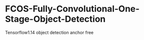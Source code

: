 # FCOS-Fully-Convolutional-One-Stage-Object-Detection
Tensorflow1.14  object detection  anchor free
